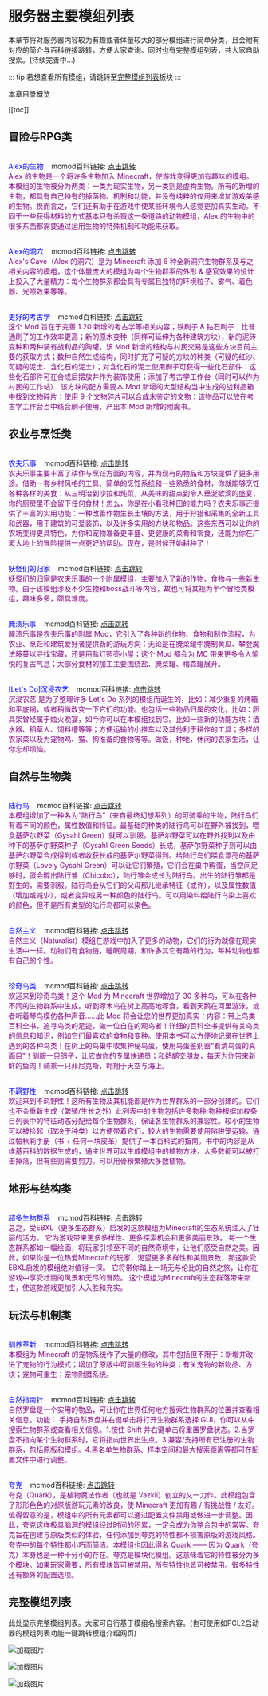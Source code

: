 # 服务器主要模组列表

本章节将对服务器内容较为有趣或者体量较大的部分模组进行简单分类，且会附有对应的简介与百科链接跳转，方便大家查询。同时也有完整模组列表，共大家自助搜索。(持续完善中...)

::: tip
若想查看所有模组，请跳转至[完整模组列表](#完整模组列表)板块
:::

本章目录概览

[[toc]]

## 冒险与RPG类

<br><font color='blue'>Alex的生物</font>&nbsp;&nbsp;&nbsp;&nbsp;mcmod百科链接: [点击跳转](https://www.mcmod.cn/class/3318.html)<br>
<font color='purple'>Alex 的生物是一个将许多生物加入 Minecraft，使游戏变得更加有趣味的模组。
本模组的生物被分为两类：一类为现实生物，另一类则是虚构生物。所有的新增的生物，都具有自己特有的掉落物、机制和功能，并没有纯粹的仅用来增加游戏美感的生物。换而言之，它们还有助于在游戏中使某些环境令人感觉更加真实生动。不同于一些获得材料的方式基本只有杀戮这一条道路的动物模组，Alex 的生物中的很多东西都需要通过运用生物的特殊机制和功能来获取。</font><br>

<br><font color='blue'>Alex的洞穴</font>&nbsp;&nbsp;&nbsp;&nbsp;mcmod百科链接: [点击跳转](https://www.mcmod.cn/class/12592.html)<br>
<font color='purple'>Alex's Cave（Alex 的洞穴）是为 Minecraft 添加 6 种全新洞穴生物群系及与之相关内容的模组，这个体量庞大的模组为每个生物群系的外形 & 感官效果的设计上投入了大量精力：每个生物群系都会具有专属且独特的环境粒子、雾气、着色器、光照效果等等。</font><br>

<br><font color='blue'>更好的考古学</font>&nbsp;&nbsp;&nbsp;&nbsp;mcmod百科链接: [点击跳转](https://www.mcmod.cn/class/10860.html)<br>
<font color='purple'>这个 Mod 旨在于完善 1.20 新增的考古学等相关内容；铁刷子 & 钻石刷子：比普通刷子的工作效率更高；新的原木变种（同样可延伸为各种建筑方块），新的泥砖变种和两种装有战利品的陶罐，该 Mod 新增的结构与村民交易是这些方块目前主要的获取方式；数种自然生成结构，同时扩充了可疑的方块的种类（可疑的红沙、可疑的泥土、含化石的泥土）；对含化石的泥土使用刷子可获得一些化石部件：这些化石部件可在合成后摆放并作为装饰使用；添加了考古学工作台（同时可以作为村民的工作站）：该方块的配方需要本 Mod 新增的大型结构当中生成的战利品箱中找到文物碎片；使用 9 个文物碎片可以合成未鉴定的文物：该物品可以放在考古学工作台当中结合刷子使用，产出本 Mod 新增的附魔书。</font><br>


## 农业与烹饪类

<br><font color='blue'>农夫乐事</font>&nbsp;&nbsp;&nbsp;&nbsp;mcmod百科链接: [点击跳转](https://www.mcmod.cn/class/2820.html)<br>
<font color='purple'>农夫乐事主要丰富了耕作与烹饪方面的内容，并为现有的物品和方块提供了更多用途。借助一套乡村风格的工具、简单的烹饪系统和一些熟悉的食材，你就能够烹饪各种各样的美食：从三明治到沙拉和炖菜，从美味的甜点到令人垂涎欲滴的盛宴，你的厨房里不会留下任何食材！怎么，你是在小看我种田的能力吗？农夫乐事还提供了丰富的实用功能：一种改善作物生长土壤的方法，用于狩猎和采集的全新工具和武器，用于建筑的可爱装饰，以及许多实用的方块和物品。这些东西可以让你的农场变得更具特色，为你和宠物准备更丰盛、更健康的菜肴和零食，还能为你在广袤大地上的冒险提供一点更好的帮助。现在，是时候开始耕种了！</font><br>

<br><font color='blue'>妖怪们的归家</font>&nbsp;&nbsp;&nbsp;&nbsp;mcmod百科链接: [点击跳转](https://www.mcmod.cn/class/13185.html)<br>
<font color='purple'>妖怪们的归家是农夫乐事的一个附属模组，主要加入了新的作物、食物与一些新生物。由于该模组涉及不少生物和boss战斗等内容，故也可将其视为半个冒险类模组，趣味多多，颇具难度。</font><br>

<br><font color='blue'>腌渍乐事</font>&nbsp;&nbsp;&nbsp;&nbsp;mcmod百科链接: [点击跳转](https://www.mcmod.cn/class/13101.html)<br>
<font color='purple'>腌渍乐事是农夫乐事的附属 Mod，它引入了各种新的作物、食物和制作流程，为农业、烹饪和建筑爱好者提供新的游玩方向：无论是在腌菜罐中腌制黄瓜、攀登魔法藤蔓以寻找宝藏，还是用盐灯照亮小屋；这个 Mod 都会为 MC 带来更多令人愉悦的复古气息；大部分食材的加工主要围绕盐、腌菜罐、梅森罐展开。</font><br>

<br><font color='blue'>[Let's Do]沉浸农艺</font>&nbsp;&nbsp;&nbsp;&nbsp;mcmod百科链接: [点击跳转](https://www.mcmod.cn/class/16100.html)<br>
<font color='purple'>沉浸农艺 是为了整理许多 Let's Do 系列的模组而诞生的，比如：减少重复的烤箱和平底锅，或者稍微改变一下它们的功能。也包括一些物品归属的变化，比如：厨具架曾经属于烛火晚宴，如今你可以在本模组找到它。比如一些新的功能方块：洒水器、稻草人、饲料槽等等；方便运输的小推车以及其他利于耕作的工具；多样的农家菜以及为宠物鸡、猫、狗准备的食物等等。做饭，种地，休闲的农家生活，让你忘却烦恼。</font><br>

## 自然与生物类

<br><font color='blue'>陆行鸟</font>&nbsp;&nbsp;&nbsp;&nbsp;mcmod百科链接: [点击跳转](https://www.mcmod.cn/class/217.html)<br>
<font color='purple'>本模组增加了一种名为“陆行鸟”（来自最终幻想系列）的可骑乘的生物，陆行鸟们有着不同的颜色，属性数值和特征。最基础的种类的陆行鸟可以在野外被找到，喂食基萨尔野菜（Gysahl Green）就可以驯服。基萨尔野菜可以在野外找到以及由种下的基萨尔野菜种子（Gysahl Green Seeds）长成，基萨尔野菜种子则可以由基萨尔野菜合成得到或者收获长成的基萨尔野菜得到。给陆行鸟们喂食漂亮的基萨尔野菜（Lovely Gysahl Green）可以让它们繁殖，它们会在巢中孵蛋，当空间足够时，蛋会孵出陆行雏（Chicobo），陆行雏会成长为陆行鸟。出生的陆行雏都是野生的，需要驯服。陆行鸟会从它们的父母那儿继承特征（或许），以及属性数值（增加或减少），或者变异成另一种颜色的陆行鸟。可以用染料给陆行鸟染上喜欢的颜色，但不是所有类型的陆行鸟都可以染色。</font><br>

<br><font color='blue'>自然主义</font>&nbsp;&nbsp;&nbsp;&nbsp;mcmod百科链接: [点击跳转](https://www.mcmod.cn/class/6840.html)<br>
<font color='purple'>自然主义（Naturalist）模组在游戏中加入了更多的动物，它们的行为就像在现实生活中一样。动物们有食物链，睡眠周期，和许多其它有趣的行为，每种动物也都有自己的个性。</font><br>

<br><font color='blue'>珍奇鸟类</font>&nbsp;&nbsp;&nbsp;&nbsp;mcmod百科链接: [点击跳转](https://www.mcmod.cn/class/1570.html)<br>
<font color='purple'>欢迎来到珍奇鸟类！这个 Mod 为 Minecraft 世界增加了 30 多种鸟，可以在各种不同的生物群系中生成。听到啄木鸟在树上高高地啄食，看到天鹅在河里游泳，或者听着琴鸟模仿各种声音……此 Mod 将会让您的世界更加真实！内容：带上鸟类百科全书，追寻鸟类的足迹，做一位自在的观鸟者！详细的百科全书提供有关鸟类的信息和知识，例如它们最喜欢的食物和变种。使用本书可以方便地记录在世界上遇到的各种鸟类！在树上的鸟巢中收集神秘鸟蛋，使用鸟蛋鉴别器“看清鸟蛋的真面目”！驯服一只鸽子，让它做你的专属快递员；和鹈鹕交朋友，每天为你带来新鲜的鱼肉！骑乘一只菲尼克斯，翱翔于天空与海上。</font><br>

<br><font color='blue'>不羁野性</font>&nbsp;&nbsp;&nbsp;&nbsp;mcmod百科链接: [点击跳转](https://www.mcmod.cn/class/5583.html)<br>
<font color='purple'>欢迎来到不羁野性！这所有生物及其机能都是作为世界群系的一部分创建的。它们也不会重新生成（繁殖/生长之外）此列表中的生物包括许多物种;物种根据加权条目列表中的特征动态分配给每个生物群系，保证各生物群系的兼容性。较小的生物可以被捡起（取决于种类）以方便带着它们，较大的生物需要使用陷阱笼运输。通过帕秋莉手册（书 + 任何一块皮革）提供了一本百科式的指南。书中的内容是从维基百科的数据生成的，通主世界可以生成模组中的植物方块，大多数都可以被打击掉落，但有些则需要剪刀。可以用骨粉繁殖大多数植物。</font><br>

## 地形与结构类

<br><font color='blue'>超多生物群系</font>&nbsp;&nbsp;&nbsp;&nbsp;mcmod百科链接: [点击跳转](https://www.mcmod.cn/class/108.html)<br>
<font color='purple'>总之，受EBXL（更多生态群系）启发的这款模组为Minecraft的生态系统注入了壮丽的活力。 它为游戏带来更多多样性、更多探索机会和更多美丽景致。 每一个生态群系都如一幅绘画，将玩家引领至不同的自然奇境中，让他们感受自然之美。因此，如果你是一位热爱Minecraft的玩家，渴望更多多样性和美丽景致，那这款受EBXL启发的模组绝对值得一探。 它将带你踏上一场无与伦比的自然之旅，让你在游戏中享受壮丽的风景和无尽的冒险。 这个模组为Minecraft的生态群落带来新生，使这款游戏更加引人入胜和充实。</font><br>

## 玩法与机制类

<br><font color='blue'>驯养革新</font>&nbsp;&nbsp;&nbsp;&nbsp;mcmod百科链接: [点击跳转](https://www.mcmod.cn/class/5827.html)<br>
<font color='purple'>本模组为 Minecraft 的宠物系统作了大量的修改，其中包括但不限于：新增并改进了宠物的行为模式；增加了原版中可驯服生物的种类；有关宠物的新物品、方块；宠物可重生；宠物附魔系统。</font><br>

<br><font color='blue'>自然指南针</font>&nbsp;&nbsp;&nbsp;&nbsp;mcmod百科链接: [点击跳转](https://www.mcmod.cn/class/5827.html)<br>
<font color='purple'>自然罗盘是一个实用的物品，可让你在世界任何地方搜索生物群系的位置并查看相关信息。功能：
手持自然罗盘并右键单击将打开生物群系选择 GUI，你可以从中搜索生物群系或查看相关信息。1.按住 Shift 并右键单击将重置罗盘状态。2.当罗盘不指向某个生物群系时，它将指向世界出生点。3.兼容/支持所有已注册的生物群系，包括原版和模组。4.黑名单生物群系、样本空间和最大搜索距离等都可在配置文件中进行调整。</font><br>

<br><font color='blue'>夸克</font>&nbsp;&nbsp;&nbsp;&nbsp;mcmod百科链接: [点击跳转](https://www.mcmod.cn/class/527.html)<br>
<font color='purple'>夸克（Quark），是植物魔法作者（也就是 Vazkii）创立的又一力作。此模组包含了形形色色的对原版游玩元素的改良，使 Minecraft 更加有趣 / 有挑战性 / 友好。值得留意的是，模组中的所有元素都可以通过配置文件禁用或做进一步调整。因此，夸克这样极具脑洞的模组经过时间的积累，一定会成为你整合包中的常客。夸克旨在创建与原版类似的体验，任何添加到夸克的特性都不损害原版的游戏风格。夸克中的每个特性都小巧而简洁。本模组也因此得名 Quark —— 因为 Quark（夸克）本身也是一种十分小的存在。夸克是模块化模组。这意味着它的特性被分为多个模块。如果玩家需要，所有模块皆可被禁用，所有特性也皆可被禁用。很多特性还有额外的配置选项。</font><br>


## 完整模组列表

此处显示完整模组列表。大家可自行基于模组名搜索内容。(也可使用如PCL2启动器的模组列表功能一键跳转模组介绍网页)

![加载图片](/img/mod1.webp)

![加载图片](/img/mod2.webp)

![加载图片](/img/mod3.webp)


